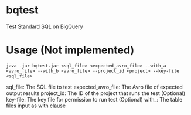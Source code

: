 # bqtest
Test Standard SQL on BigQuery

# Usage (Not implemented)
```shell script
java -jar bqtest.jar <sql_file> <expected_avro_file> --with_a <avro_file> --with_b <avro_file> --project_id <project> --key-file <sql_file>
```

sql_file: The SQL file to test
expected_avro_file: The Avro file of expected output results
project_id: The ID of the project that runs the test (Optional)
key-file: The key file for permission to run test (Optional)
with_<alias>: The table files input as with clause